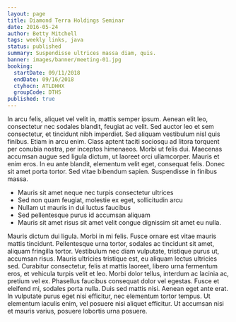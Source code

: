 ```yaml
---
layout: page
title: Diamond Terra Holdings Seminar
date: 2016-05-24
author: Betty Mitchell
tags: weekly links, java
status: published
summary: Suspendisse ultrices massa diam, quis.
banner: images/banner/meeting-01.jpg
booking:
  startDate: 09/11/2018
  endDate: 09/16/2018
  ctyhocn: ATLDHHX
  groupCode: DTHS
published: true
---
```

In arcu felis, aliquet vel velit in, mattis semper ipsum. Aenean elit leo, consectetur nec sodales blandit, feugiat ac velit. Sed auctor leo et sem consectetur, et tincidunt nibh imperdiet. Sed aliquam vestibulum nisl quis finibus. Etiam in arcu enim. Class aptent taciti sociosqu ad litora torquent per conubia nostra, per inceptos himenaeos. Morbi ut felis dui. Maecenas accumsan augue sed ligula dictum, ut laoreet orci ullamcorper. Mauris et enim eros. In eu ante blandit, elementum velit eget, consequat felis. Donec sit amet porta tortor. Sed vitae bibendum sapien. Suspendisse in finibus massa.

* Mauris sit amet neque nec turpis consectetur ultrices
* Sed non quam feugiat, molestie ex eget, sollicitudin arcu
* Nullam ut mauris in dui luctus faucibus
* Sed pellentesque purus id accumsan aliquam
* Mauris sit amet risus sit amet velit congue dignissim sit amet eu nulla.

Mauris dictum dui ligula. Morbi in mi felis. Fusce ornare est vitae mauris mattis tincidunt. Pellentesque urna tortor, sodales ac tincidunt sit amet, aliquam fringilla tortor. Vestibulum nec diam vulputate, tristique purus ut, accumsan risus. Mauris ultricies tristique est, eu aliquam lectus ultricies sed. Curabitur consectetur, felis at mattis laoreet, libero urna fermentum eros, et vehicula turpis velit et leo. Morbi dolor tellus, interdum ac lacinia ac, pretium vel ex. Phasellus faucibus consequat dolor vel egestas. Fusce et eleifend mi, sodales porta nulla. Duis sed mattis nisi. Aenean eget ante erat. In vulputate purus eget nisi efficitur, nec elementum tortor tempus. Ut elementum iaculis enim, vel posuere nisi aliquet efficitur. Ut accumsan nisi et mauris varius, posuere lobortis urna posuere.
